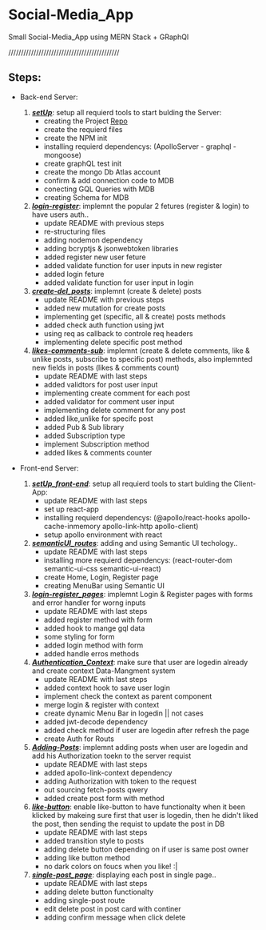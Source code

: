 # Social-Media_App
Small Social-Media_App using MERN Stack + GRaphQl

////////////////////////////////////////////

## Steps:
* Back-end Server:

    1. ***[setUp](https://github.com/3madov-77/Social-Media_App/tree/setUp)***: setup all requierd tools to start bulding the Server:
        * creating the Project [Repo](https://github.com/3madov-77/Social-Media_App)
        * create the requierd files
        * create the NPM init
        * installing requierd dependencys: (ApolloServer - graphql - mongoose)
        * create graphQL test init
        * create the mongo Db Atlas account
        * confirm & add connection code to MDB
        * conecting GQL Queries with MDB
        * creating Schema for MDB
    2. ***[login-register](https://github.com/3madov-77/Social-Media_App/tree/login-register)***: implemnt the popular 2 fetures (register & login) to have users auth..
        * update README with previous steps
        * re-structuring files
        * adding nodemon dependency
        * adding bcryptjs & jsonwebtoken libraries
        * added register new user feture
        * added validate function for user inputs in new register
        * added login feture
        * added validate function for user input in login
    3. ***[create-del_posts](https://github.com/3madov-77/Social-Media_App/tree/create-del_posts)***: implemnt (create & delete) posts
        * update README with previous steps
        * added new mutation for create posts
        * implementing get (specific, all & create) posts methods
        * added check auth function using jwt
        * using req as callback to controle req headers
        * implementing delete specific post method
    4. ***[likes-comments-sub](https://github.com/3madov-77/Social-Media_App/tree/likes-comments-sub)***: implemnt (create & delete comments, like & unlike posts, subscribe to specific post) methods, also implemnted new fields in posts (likes & comments count)
        * update README with last steps
        * added validtors for post user input
        * implementing create comment for each post
        * added validator for comment user input
        * implementing delete comment for any post
        * added like,unlike for specifc post
        * added Pub & Sub library
        * added Subscription type
        * implement Subscription method
        * added likes & comments counter
* Front-end Server:
    1. ***[setUp_front-end](https://github.com/3madov-77/Social-Media_App/tree/setUp_front-end)***: setup all requierd tools to start bulding the Client-App:
        * update README with last steps
        * set up react-app
        * installing requierd dependencys: (@apollo/react-hooks apollo-cache-inmemory apollo-link-http apollo-client)
        * setup apollo environment with react
    2. ***[semanticUI_routes](https://github.com/3madov-77/Social-Media_App/tree/semanticUI_routes)***: adding and using Semantic UI techology..
        * update README with last steps
        * installing more requierd dependencys: (react-router-dom semantic-ui-css semantic-ui-react)
        * create Home, Login, Register page
        * creating MenuBar using Semantic UI
    3. ***[login-register_pages](https://github.com/3madov-77/Social-Media_App/tree/login-register_pages)***: implemnt Login & Register pages with forms and error handler for worng inputs
        * update README with last steps
        * added register method with form
        * added hook to mange gql data
        * some styling for form
        * added login method with form
        * added handle erros methods
    4. ***[Authentication_Context](https://github.com/3madov-77/Social-Media_App/tree/Authentication_Context)***: make sure that user are logedin already and create context Data-Mangment system
        * update README with last steps
        * added context hook to save user login
        * implement check the context as parent component
        * merge login & register with context
        * create dynamic Menu Bar in logedin || not cases
        * added jwt-decode dependency
        * added check method if user are logedin after refresh the page
        * create Auth for Routs
    5. ***[Adding-Posts](https://github.com/3madov-77/Social-Media_App/tree/Adding-Posts)***: implemnt adding posts when user are logedin and add his Authorization toekn to the server requist
        * update README with last steps
        * added apollo-link-context dependency
        * adding Authorization with token to the request
        * out sourcing fetch-posts qwery
        * added create post form with method
    6. ***[like-button](https://github.com/3madov-77/Social-Media_App/tree/like-button)***: enable like-button to have functionalty when it been klicked by makeing sure first that user is logedin, then he didn't liked the post, then sending the requist to update the post in DB
        * update README with last steps
	    * added transition style to posts
	    * adding delete button depending on if user is same post owner
	    * adding like button method
	    * no dark colors on foucs when you like! :|
    7. ***[single-post_page](https://github.com/3madov-77/Social-Media_App/tree/single-post_page)***: displaying each post in single page..
        * update README with last steps
	    * adding delete button functionalty
	    * adding single-post route
	    * edit delete post in post card with continer
	    * adding confirm message when click delete
        